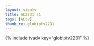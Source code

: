 ```yaml
--- 
layout: sieutv
title: AL2231 s1
tags: [ALtv]
thumb_re: globiptv2231
---
```

{% include tvadv key="globiptv2231" %} 
